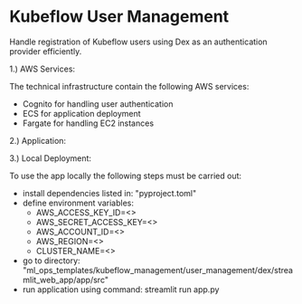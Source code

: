 # Kubeflow User Management

Handle registration of Kubeflow users using Dex as an authentication provider efficiently.

1.) AWS Services:

The technical infrastructure contain the following AWS services:

- Cognito for handling user authentication
- ECS for application deployment
- Fargate for handling EC2 instances

2.) Application:


3.) Local Deployment:

To use the app locally the following steps must be carried out:

- install dependencies listed in: "pyproject.toml"
- define environment variables:
  - AWS_ACCESS_KEY_ID=<>
  - AWS_SECRET_ACCESS_KEY=<>
  - AWS_ACCOUNT_ID=<>
  - AWS_REGION=<>
  - CLUSTER_NAME=<>
- go to directory: "ml_ops_templates/kubeflow_management/user_management/dex/streamlit_web_app/app/src"
- run application using command: streamlit run app.py

